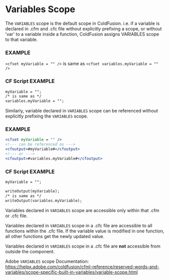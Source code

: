 # Variables Scope

The `VARIABLES` scope is the default scope in ColdFusion. i.e. if a variable is declared in .cfm and .cfc file without explicitly prefixing a scope, or without 'var' to a variable inside a function, ColdFusion assigns VARIABLES scope to that variable.

### EXAMPLE

`<cfset myVariable = "" />` is same as `<cfset variables.myVariable = "" />`

### CF Script EXAMPLE

```cfml
myVariable = "";
/* is same as */
variables.myVariable = "";
```

Similarly, variable declared in `VARIABLES` scope can be referenced without explicitly prefixing the `VARIABLES` scope.

### EXAMPLE

```cfml
<cfset myVariable = "" />
<!--- can be referenced as --->
<cfoutput>#myVariable#</cfoutput>
<!--- or --->
<cfoutput>#variables.myVariable#</cfoutput>
```

### CF Script EXAMPLE

```cfml
myVariable = "";

writeOutput(myVariable);
/* is same as */
writeOutput(variables.myVariable);
```

Variables declared in `VARIABLES` scope are accessible only within that .cfm or .cfc file.

Variables declared in `VARIABLES` scope in a .cfc file are accessible to all functions within the .cfc file.  If the variable value is modified in one function, all other functions get the newly updated value.

Variables declared in `VARIABLES` scope in a .cfc file are **not** accessible from outside the component.

Adobe `VARIABLES` scope Documentation: https://helpx.adobe.com/coldfusion/cfml-reference/reserved-words-and-variables/scope-specific-built-in-variables/variable-scope.html
